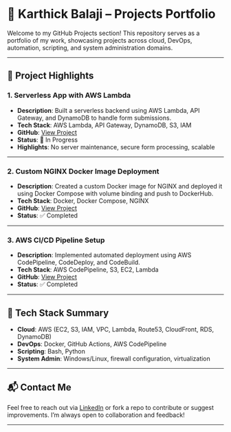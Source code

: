 # 🚀 Karthick Balaji – Projects Portfolio

Welcome to my GitHub Projects section! This repository serves as a portfolio of my work, showcasing projects across cloud, DevOps, automation, scripting, and system administration domains.

---

## 🧠 Project Highlights

### 1. **Serverless App with AWS Lambda**
- **Description**: Built a serverless backend using AWS Lambda, API Gateway, and DynamoDB to handle form submissions.
- **Tech Stack**: AWS Lambda, API Gateway, DynamoDB, S3, IAM
- **GitHub**: [View Project](https://github.com/karthi812/Projects.git)
- **Status**: 🔧 In Progress  
- **Highlights**: No server maintenance, secure form processing, scalable

---

### 2. **Custom NGINX Docker Image Deployment**
- **Description**: Created a custom Docker image for NGINX and deployed it using Docker Compose with volume binding and push to DockerHub.
- **Tech Stack**: Docker, Docker Compose, NGINX
- **GitHub**: [View Project](https://github.com/karthi812/Projects.git)
- **Status**: ✅ Completed  

---

### 3. **AWS CI/CD Pipeline Setup**
- **Description**: Implemented automated deployment using AWS CodePipeline, CodeDeploy, and CodeBuild.
- **Tech Stack**: AWS CodePipeline, S3, EC2, Lambda
- **GitHub**: [View Project](https://github.com/karthi812/Projects.git)
- **Status**: ✅ Completed  

---

## 🧰 Tech Stack Summary
- **Cloud**: AWS (EC2, S3, IAM, VPC, Lambda, Route53, CloudFront, RDS, DynamoDB)
- **DevOps**: Docker, GitHub Actions, AWS CodePipeline
- **Scripting**: Bash, Python
- **System Admin**: Windows/Linux, firewall configuration, virtualization

---

## 📬 Contact Me
Feel free to reach out via [LinkedIn](https://www.linkedin.com/in/karthick-balaji-58518b158/) or fork a repo to contribute or suggest improvements. I’m always open to collaboration and feedback!

---

